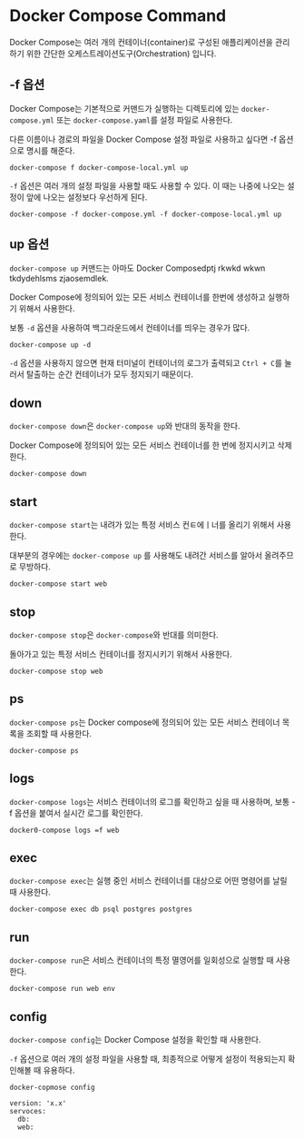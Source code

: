 # Docker Compose Command
Docker Compose는 여러 개의 컨테이너(container)로 구성된 애플리케이션을 관리하기 위한 간단한 오케스트레이션도구(Orchestration) 입니다.

## -f 옵션

Docker Compose는 기본적으로 커맨드가 실행하는 디렉토리에 있는 `docker-compose.yml` 또는 `docker-compose.yaml`를 설정 파일로 사용한다.

다른 이름이나 경로의 파일을 Docker Compose 설정 파일로 사용하고 싶다면 -f 옵션으로 명시를 해준다.

```shell
docker-compose f docker-compose-local.yml up
```

`-f` 옵션은 여러 개의 설정 파일을 사용할 때도 사용할 수 있다. 이 때는 나중에 나오는 설정이 앞에 나오는 설정보다 우선하게 된다.

```shell
docker-compose -f docker-compose.yml -f docker-compose-local.yml up
```

## up 옵션

`docker-compose up` 커맨드는 아마도 Docker Composedptj rkwkd wkwn tkdydehlsms zjaosemdlek.

Docker Compose에 정의되어 있는 모든 서비스 컨테이너를 한번에 생성하고 실행하기 위해서 사용한다.

보통 `-d` 옵션을 사용하여 백그라운드에서 컨테이너를 띄우는 경우가 많다.

```shell
docker-compose up -d
```

`-d` 옵션을 사용하지 않으면 현재 터미널이 컨테이너의 로그가 출력되고 `Ctrl + C`를 눌러서 탈출하는 순간 컨테이너가 모두 정지되기 때문이다.

## down
`docker-compose down`은 `docker-compose up`와 반대의 동작을 한다.

Docker Compose에 정의되어 있는 모든 서비스 컨테이너를 한 번에 정지시키고 삭제한다.

```shell
docker-compose down
```

## start

`docker-compose start`는 내려가 있는 특정 서비스 컨ㅌ에ㅣ너를 올리기 위해서 사용한다.

대부분의 경우에는 `docker-compose up` 를 사용해도 내려간 서비스를 알아서 올려주므로 무방하다.

```shell
docker-compose start web
```

## stop
`docker-compose stop`은 `docker-compose`와 반대를 의미한다.

돌아가고 있는 특정 서비스 컨테이너를 정지시키기 위해서 사용한다.

```shell
docker-compose stop web
```

## ps

`docker-compose ps`는 Docker compose에 정의되어 있는 모든 서비스 컨테이너 목록을 조회할 때 사용한다.

```shell
docker-compose ps
```

## logs
`docker-compose logs`는 서비스 컨테이너의 로그를 확인하고 싶을 때 사용하며, 보통 -f 옵션을 붙여서 실시간 로그를 확인한다.

```shell
docker0-compose logs =f web
```

## exec

`docker-compose exec`는 실행 중인 서비스 컨테이너를 대상으로 어떤 명령어를 날릴 때 사용한다.

```shell
docker-compose exec db psql postgres postgres
```

## run

`docker-compose run`은 서비스 컨테이너의 특정 멸영어를 일회성으로 실행할 때 사용한다.

```shell
docker-compose run web env
```

## config

`docker-compose config`는 Docker Compose 설정을 확인할 때 사용한다.

`-f` 옵션으로 여러 개의 설정 파일을 사용할 때, 최종적으로 어떻게 설정이 적용되는지 확인해볼 때 유용하다.

```shell
docker-copmose config

version: 'x.x'
servoces:
  db:
  web:

```

